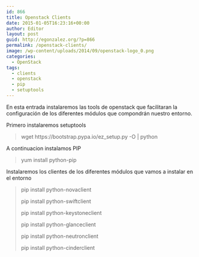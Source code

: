 ```yaml
---
id: 866
title: Openstack Clients
date: 2015-01-05T16:23:16+00:00
author: Editor
layout: post
guid: http://egonzalez.org/?p=866
permalink: /openstack-clients/
image: /wp-content/uploads/2014/09/openstack-logo_0.png
categories:
  - OpenStack
tags:
  - clients
  - openstack
  - pip
  - setuptools
---
```

En esta entrada instalaremos las tools de openstack que facilitaran la configuración de los diferentes módulos que compondrán nuestro entorno.

Primero instalaremos setuptools
<blockquote>wget https://bootstrap.pypa.io/ez_setup.py -O | python</blockquote>
A continuacion instalamos PIP
<blockquote>yum install python-pip</blockquote>
Instalaremos los clientes de los diferentes módulos que vamos a instalar en el entorno
<blockquote>pip install python-novaclient 

pip install python-swiftclient 

pip install python-keystoneclient 

pip install python-glanceclient 

pip install python-neutronclient 

pip install python-cinderclient</blockquote>
&nbsp;